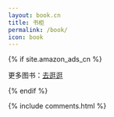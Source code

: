 ```yaml
---
layout: book.cn
title: 书柜
permalink: /book/
icon: book
---
```




<div class="grid">
</div>

<script src="{{ " /js/masonry.pkgd.min.js " | prepend: site.baseurl }}" charset="utf-8"></script>
<script src="{{ " /js/books.cn.js " | prepend: site.baseurl }}" charset="utf-8"></script>

{% if site.amazon_ads_cn %}

更多图书：<a target="_blank"  href="http://www.amazon.cn/b?_encoding=UTF8&camp=536&creative=3200&linkCode=ur2&node=658414051&tag={{site.amazon_ads_cn}}">去逛逛</a><img src="http://ir-cn.amazon-adsystem.com/e/ir?t={{site.amazon_ads_cn}}&l=ur2&o=28" width="1" height="1" border="0" alt="" style="border:none !important; margin:0px !important;" />

{% endif %}


{% include comments.html %}
